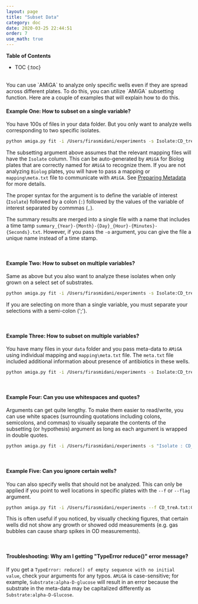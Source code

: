 ```yaml
---
layout: page
title: "Subset Data"
category: doc
date: 2020-03-25 22:44:51
order: 7
use_math: true
---
```

<!-- AMiGA is covered under the GPL-3 license -->
**Table of Contents**

* TOC
{:toc}

<br />
You can use `AMiGA` to analyze only specific wells even if they are spread across different plates. To do this, you can utilize `AMiGA` subsetting function. Here are a couple of examples that will explain how to do this.

<br />

#### Example One: How to subset on a single variable?

You have 100s of files in your data folder. But you only want to analyze wells corresponding to two specific isolates.

```bash
python amiga.py fit -i /Users/firasmidani/experiments -s Isolate:CD_treA,CD_treX --merge-summary -o CD_treA_treX
```

The subsetting argument above assumes that the relevant mapping files will have the `Isolate` column. This can be auto-generated by `AMiGA` for Biolog plates that are correctly named for `AMiGA` to recognize them. If you are not analyzing `Biolog` plates, you will have to pass a mapping or `mapping\meta.txt` file to communicate with `AMiGA`. See [Preparing Metadata](/amiga/doc/metadata.html) for more details.

The proper syntax for the argument is to define the variable of interest (`Isolate`) followed by a colon (`:`) followed by the values of the variable of interest separated by commmas (`,`).

The summary results are merged into a single file with a name that includes a time tamp `summary_{Year}-{Month}-{Day}_{Hour}-{Minutes}-{Seconds}.txt`. However, if you pass the `-o` argument, you can give the file a unique name instead of a time stamp.

<br />

#### Example Two: How to subset on multiple variables?

Same as above but you also  want to analyze these isolates when only grown on a select set of substrates.

```bash
python amiga.py fit -i /Users/firasmidani/experiments -s Isolate:CD_treA,CD_treX;Substrate:alpha-D-Glucose,D-Fructose,D-Trehalose
```

If you are selecting on more than a single variable, you must separate your selections with a semi-colon (';').

<br />

#### Example Three: How to subset on multiple variables?

You have many files in your `data` folder and you pass meta-data to `AMiGA` using individual mapping and `mapping\meta.txt` file. The `meta.txt` file included additional information about presence of antibiotics in these wells.

```bash
python amiga.py fit -i /Users/firasmidani/experiments -s Isolate:CD_treA,CD_treX;Substrate:alpha-D-Glucose,D-Fructose,D-Trehalose;Antibiotics:None,clindamycin
```

<br />

#### Example Four: Can you use whitespaces and quotes?

Arguments can get quite lengthy. To make them easier to read/write, you can use white spaces (surrounding quotations including colons, semicolons, and commas) to visually separate the contents of the subsetting (or hypothesis) argument as long as each argument is wrapped in double quotes.

```bash
python amiga.py fit -i /Users/firasmidani/experiments -s "Isolate : CD_treA , CD_treX ; Substrate : alpha-D-Glucose , D-Fructose,D-Trehalose ; Antibiotics : None , clindamycin"
```

<br />

#### Example Five: Can you ignore certain wells?

You can also specify wells that should not be analyzed. This can only be applied if you point to well locations in specific plates with the `--f` or `--flag` argument.

```bash
python amiga.py fit -i /Users/firasmidani/experiments --f CD_treA.txt:G7,H12;ER1_PM2-1:C3,C4,C5
```

This is often useful if you noticed, by visually checking figures, that certain wells did not show any growth or showed odd measurements (e.g. gas bubbles can cause sharp spikes in OD measurements).

<br />

#### Troubleshooting: Why am I getting "TypeError reduce()" error message?

If you get a ```TypeError: reduce() of empty sequence with no initial value```, check your arguments for any typos. `AMiGA` is case-sensitive; for example, `Substrate:alpha-D-glucose` will result in an error because the substrate in the meta-data may be capitalized differently as `Substrate:alpha-D-Glucose`.
